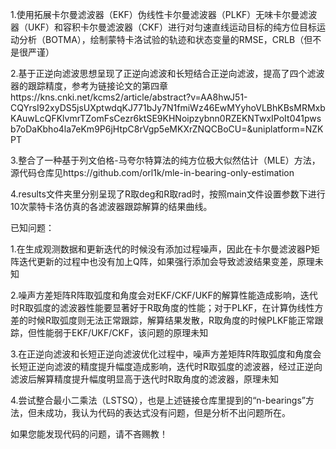 1.使用拓展卡尔曼滤波器（EKF）伪线性卡尔曼滤波器（PLKF）无味卡尔曼滤波器（UKF）和容积卡尔曼滤波器（CKF）进行对匀速直线运动目标的纯方位目标运动分析（BOTMA），绘制蒙特卡洛试验的轨迹和状态变量的RMSE，CRLB（但不是很严谨）

2.基于正逆向滤波思想呈现了正逆向滤波和长短结合正逆向滤波，提高了四个滤波器的跟踪精度，参考为链接论文的第四章https://kns.cnki.net/kcms2/article/abstract?v=AA8hwJ51-CQYrsI92xyDS5jsUXptwdqKJ771bJy7N1fmiWz46EwMYyhoVLBhKBsMRMxbKAuwLcQFKlvmrTZomFsCezr6ktSE9KHNoipzybnn0RZEKNTwxIPoIt041pwsb7oDaKbho4la7eKm9P6jHtpC8rVgp5eMKXrZNQCBoCU=&uniplatform=NZKPT

3.整合了一种基于列文伯格-马夸尔特算法的纯方位极大似然估计（MLE）方法，源代码仓库见https://github.com/orl1k/mle-in-bearing-only-estimation

4.results文件夹里分别呈现了R取deg和R取rad时，按照main文件设置参数下进行10次蒙特卡洛仿真的各滤波器跟踪解算的结果曲线。

已知问题：

1.在生成观测数据和更新迭代的时候没有添加过程噪声，因此在卡尔曼滤波器P矩阵迭代更新的过程中也没有加上Q阵，如果强行添加会导致滤波结果变差，原理未知

2.噪声方差矩阵R阵取弧度和角度会对EKF/CKF/UKF的解算性能造成影响，迭代时R取弧度的滤波器性能要显著好于R取角度的性能；对于PLKF，在计算伪线性方差的时候R取弧度则无法正常跟踪，解算结果发散，R取角度的时候PLKF能正常跟踪，但性能弱于EKF/UKF/CKF，该问题的原理未知

3.在正逆向滤波和长短正逆向滤波优化过程中，噪声方差矩阵R阵取弧度和角度会长短正逆向滤波的精度提升幅度造成影响，迭代时R取弧度的滤波器，经过正逆向滤波后解算精度提升幅度明显高于迭代时R取角度的滤波器，原理未知

4.尝试整合最小二乘法（LSTSQ），也是上述链接仓库里提到的“n-bearings”方法，但未成功，我认为代码的表达式没有问题，但是分析不出问题所在。

如果您能发现代码的问题，请不吝赐教！

